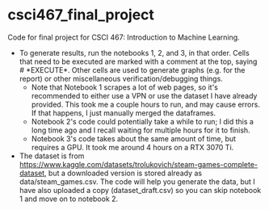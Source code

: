 # csci467_final_project
Code for final project for CSCI 467: Introduction to Machine Learning.

- To generate results, run the notebooks 1, 2, and 3, in that order. Cells that need to be executed are marked with a comment at the top, saying \# \*EXECUTE\*. Other cells are used to generate graphs (e.g. for the report) or other miscellaneous verification/debugging things.
  - Note that Notebook 1 scrapes a lot of web pages, so it's recommended to either use a VPN or use the dataset I have already provided. This took me a couple hours to run, and may cause errors. If that happens, I just manually merged the dataframes.
  - Notebook 2's code could potentially take a while to run; I did this a long time ago and I recall waiting for multiple hours for it to finish.
  - Notebook 3's code takes about the same amount of time, but requires a GPU. It took me around 4 hours on a RTX 3070 Ti.
- The dataset is from https://www.kaggle.com/datasets/trolukovich/steam-games-complete-dataset, but a downloaded version is stored already as data/steam_games.csv. The code will help you generate the data, but I have also uploaded a copy (dataset_draft.csv) so you can skip notebook 1 and move on to notebook 2.
